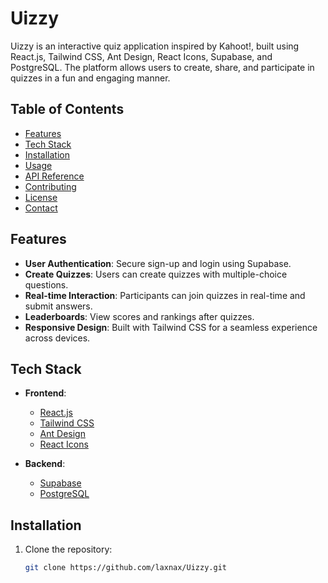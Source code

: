 # Uizzy

Uizzy is an interactive quiz application inspired by Kahoot!, built using React.js, Tailwind CSS, Ant Design, React Icons, Supabase, and PostgreSQL. The platform allows users to create, share, and participate in quizzes in a fun and engaging manner.

## Table of Contents

- [Features](#features)
- [Tech Stack](#tech-stack)
- [Installation](#installation)
- [Usage](#usage)
- [API Reference](#api-reference)
- [Contributing](#contributing)
- [License](#license)
- [Contact](#contact)

## Features

- **User Authentication**: Secure sign-up and login using Supabase.
- **Create Quizzes**: Users can create quizzes with multiple-choice questions.
- **Real-time Interaction**: Participants can join quizzes in real-time and submit answers.
- **Leaderboards**: View scores and rankings after quizzes.
- **Responsive Design**: Built with Tailwind CSS for a seamless experience across devices.

## Tech Stack

- **Frontend**: 
  - [React.js](https://reactjs.org/)
  - [Tailwind CSS](https://tailwindcss.com/)
  - [Ant Design](https://ant.design/)
  - [React Icons](https://react-icons.github.io/react-icons/)
  
- **Backend**:
  - [Supabase](https://supabase.io/)
  - [PostgreSQL](https://www.postgresql.org/)

## Installation

1. Clone the repository:
   ```bash
   git clone https://github.com/laxnax/Uizzy.git 
